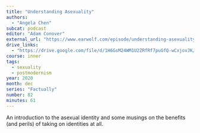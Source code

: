 ```yaml
---
title: "Understanding Asexuality"
authors:
  - "Angela Chen"
subcat: podcast
editor: "Adam Conover"
external_url: "https://www.earwolf.com/episode/understanding-asexuality-with-angela-chen/"
drive_links:
  - "https://drive.google.com/file/d/1H6GsM24WM1U2ZRfRf7puGfQ-wCxjovJK/view?usp=drivesdk"
course: inner
tags:
  - sexuality
  - postmodernism
year: 2020
month: dec
series: "Factually"
number: 82
minutes: 61
---
```


An introduction to the asexual identity and some musings on the benefits (and perils) of taking on identities at all.
